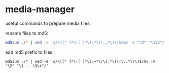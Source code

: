 # media-manager


useful commands to prepare media files:

rename files to md5:
```bash
md5sum ./* | sed -e 's/\([^ ]*\)[ ]*\(.*\(\..*\)\)$/mv -v "\2" "\1\3"/' | sh
```

add md5 prefix to files:
```
md5sum ./* | sed -e 's/\([^ ]*\)[ ]*\(.+*\/\(.*\)\(\..*\)\)$/mv -v "\2" "\1 -- \3\4"/'
```

